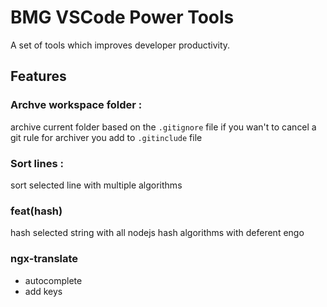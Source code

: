 # BMG VSCode Power Tools

A set of tools which improves developer productivity.

## Features

### Archve workspace folder :

archive current folder based on the `.gitignore` file if you wan't to cancel a git rule for archiver you add to `.gitinclude` file

### Sort lines :

sort selected line with multiple algorithms

### feat(hash)

hash selected string with all nodejs hash algorithms with deferent engo

### ngx-translate

- autocomplete    
- add keys
